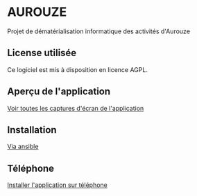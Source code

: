 AUROUZE
===

Projet de dématérialisation informatique des activités d'Aurouze

License utilisée
----------------

Ce logiciel est mis à disposition en licence AGPL.

Aperçu de l'application
-----------------------

[Voir toutes les captures d'écran de l'application](doc/Interfaces.md)

Installation
------------

[Via ansible](https://github.com/24eme/aurouze/tree/master/ansible)

Téléphone
---------

[Installer l'application sur téléphone](doc/Telephone.md)
